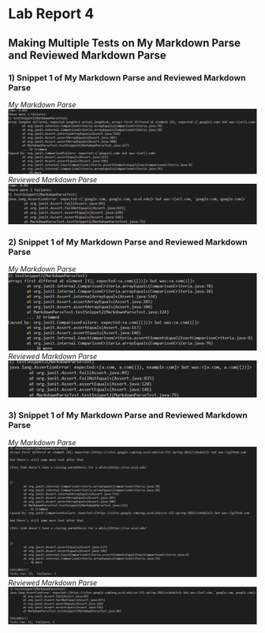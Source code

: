 # Lab Report 4

## Making Multiple Tests on My Markdown Parse and Reviewed Markdown Parse  

### 1) Snippet 1 of My Markdown Parse and Reviewed Markdown Parse  
*My Markdown Parse*  
<img src='Making Tests/ownSnippet1.PNG' title='ownSnippet1.PNG' width='' alt='ownSnippet1.PNG' />  
*Reviewed Markdown Parse*  
<img src='Making Tests/theirSnippet1.PNG' title='theirSnippet1.PNG' width='' alt='theirSnippet1.PNG' />  

### 2) Snippet 1 of My Markdown Parse and Reviewed Markdown Parse 
*My Markdown Parse*  
<img src='Making Tests/ownSnippet2.PNG' title='ownSnippet2.PNG' width='' alt='ownSnippet2.PNG' />  
*Reviewed Markdown Parse*  
<img src='Making Tests/theirSnippet2.PNG' title='theirSnippet2.PNG' width='' alt='theirSnippet2.PNG' />  

### 3) Snippet 1 of My Markdown Parse and Reviewed Markdown Parse 
*My Markdown Parse*  
<img src='Making Tests/ownSnippet3.PNG' title='ownSnippet3.PNG' width='' alt='ownSnippet3.PNG' />  
*Reviewed Markdown Parse*  
<img src='Making Tests/theirSnippet3.PNG' title='theirSnippet3.PNG' width='' alt='theirSnippet3.PNG' />  

